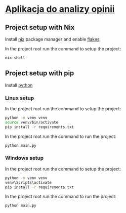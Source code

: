 # [Aplikacja do analizy opinii](https://github.com/JokeUrSelf/msi-opinion-rating)

## Project setup with Nix
Install [nix](https://nixos.org/download/) package manager and enable [flakes](https://wiki.nixos.org/wiki/Flakes)

In the project root run the command to setup the project:
```sh
nix-shell
```

## Project setup with pip
Install [python](https://www.python.org/downloads/)

### Linux setup
In the project root run the command to setup the project:
```sh
python -m venv venv
source venv/bin/activate
pip install -r requirements.txt
```

In the project root run the command to run the project:
```sh
python main.py
```


### Windows setup
In the project root run the command to setup the project:
```sh
python -m venv venv
venv\Scripts\activate
pip install -r requirements.txt
```

In the project root run the command to run the project:
```sh
python main.py
```
